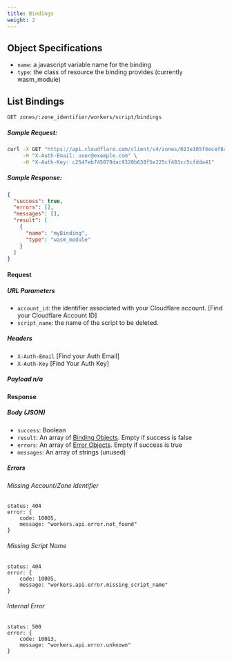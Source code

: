 ```yaml
---
title: Bindings
weight: 2
---
```


## Object Specifications

- `name`: a javascript variable name for the binding
- `type`: the class of resource the binding provides (currently wasm_module)

## List Bindings

`GET zones/:zone_identifier/workers/script/bindings`

##### Sample Request:

```sh
curl -X GET "https://api.cloudflare.com/client/v4/zones/023e105f4ecef8ad9ca31a8372d0c353/workers/script/bindings" \
     -H "X-Auth-Email: user@example.com" \
     -H "X-Auth-Key: c2547eb745079dac9320b638f5e225cf483cc5cfdda41"
```

##### Sample Response:

```json
{
  "success": true,
  "errors": [],
  "messages": [],
  "result": [
    {
      "name": "myBinding",
      "type": "wasm_module"
    }
  ]
}
```

#### Request

##### URL Parameters

- `account_id`: the identifier associated with your Cloudflare account. [Find your Cloudflare Account ID]
- `script_name`: the name of the script to be deleted.

##### Headers

- `X-Auth-Email` [Find your Auth Email]
- `X-Auth-Key` [Find Your Auth Key]

##### Payload n/a

#### Response

##### Body (JSON)

- `success`: Boolean
- `result`: An array of [Binding Objects](TODO). Empty if success is false
- `errors`: An array of [Error Objects](TODO). Empty if success is true
- `messages`: An array of strings (unused)

##### Errors

###### Missing Account/Zone Identifier

```
status: 404
error: {
	code: 10005,
	message: "workers.api.error.not_found"
}
```

###### Missing Script Name

```
status: 404
error: {
	code: 10005,
	message: "workers.api.error.missing_script_name"
}
```

###### Internal Error

```
status: 500
error: {
	code: 10013,
	message: "workers.api.error.unknown"
}
```

